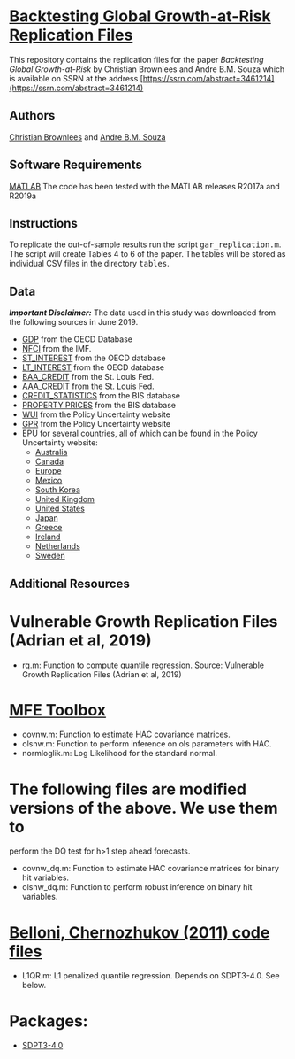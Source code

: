 
# [Backtesting Global Growth-at-Risk Replication Files](https://ssrn.com/abstract=3461214)

This repository contains the replication files for the paper <i>Backtesting Global Growth-at-Risk</i>
by Christian Brownlees and Andre B.M. Souza which is available on SSRN at the address
[https://ssrn.com/abstract=3461214](https://ssrn.com/abstract=3461214)

## Authors 
 [Christian Brownlees](http://www.econ.upf.edu/~cbrownlees/) and [Andre B.M. Souza](www.andrebmsouza.com)

## Software Requirements

[MATLAB](https://www.mathworks.com/) The code has been tested with the MATLAB releases R2017a and R2019a

## Instructions

To replicate the out-of-sample results run the script <tt>gar_replication.m</tt>.
The script will create Tables 4 to 6 of the paper. The tables will be stored as individual CSV files in the directory <tt>tables</tt>.

## Data

***Important Disclaimer:*** The data used in this study was downloaded from the following sources in June 2019.

 - [GDP](https://stats.oecd.org/sdmx-json/data/DP_LIVE/.QGDP.../OECD?contentType=csv&detail=code&separator=comma&csv-lang=en) from the OECD Database
 - [NFCI](https://www.imf.org/~/media/Files/Publications/GFSR/2017/October/chapter-3/csv-data/data-appendix.ashx?la=eni) from the IMF.
 - [ST_INTEREST](https://stats.oecd.org/sdmx-json/data/DP_LIVE/.STINT.../OECD?contentType=csv&detail=code&separator=comma&csv-lang=en) from the OECD database
 - [LT_INTEREST](https://stats.oecd.org/sdmx-json/data/DP_LIVE/.LTINT.../OECD?contentType=csv&detail=code&separator=comma&csv-lang=en) from the OECD database
 - [BAA_CREDIT](https://fred.stlouisfed.org/graph/fredgraph.csv?bgcolor=%23e1e9f0&chart_type=line&drp=0&fo=open%20sans&graph_bgcolor=%23ffffff&height=450&mode=fred&recession_bars=on&txtcolor=%23444444&ts=12&tts=12&width=1168&nt=0&thu=0&trc=0&show_legend=yes&show_axis_titles=yes&show_tooltip=yes&id=BAA10Y&scale=left&cosd=1986-01-02&coed=2019-10-15&line_color=%234572a7&link_values=false&line_style=solid&mark_type=none&mw=3&lw=2&ost=-99999&oet=99999&mma=0&fml=a&fq=Daily&fam=avg&fgst=lin&fgsnd=2009-06-01&line_index=1&transformation=lin&vintage_date=2019-10-17&revision_date=2019-10-17&nd=1986-01-02) from the St. Louis Fed.
 - [AAA_CREDIT](https://fred.stlouisfed.org/graph/fredgraph.csv?bgcolor=%23e1e9f0&chart_type=line&drp=0&fo=open%20sans&graph_bgcolor=%23ffffff&height=450&mode=fred&recession_bars=on&txtcolor=%23444444&ts=12&tts=12&width=1168&nt=0&thu=0&trc=0&show_legend=yes&show_axis_titles=yes&show_tooltip=yes&id=AAA10Y&scale=left&cosd=1983-01-03&coed=2019-10-15&line_color=%234572a7&link_values=false&line_style=solid&mark_type=none&mw=3&lw=2&ost=-99999&oet=99999&mma=0&fml=a&fq=Daily&fam=avg&fgst=lin&fgsnd=2009-06-01&line_index=1&transformation=lin&vintage_date=2019-10-17&revision_date=2019-10-17&nd=1983-01-03) from the St. Louis Fed.
 - [CREDIT_STATISTICS](https://www.bis.org/statistics/c_gaps/c_gaps.xlsx) from the BIS database
 - [PROPERTY PRICES](https://www.bis.org/statistics/pp/pp_detailed.xlsx)  from the BIS database
 - [WUI](https://www.policyuncertainty.com/media/WUI_Data.xlsx) from the Policy Uncertainty website
 - [GPR](https://www2.bc.edu/matteo-iacoviello/gpr_files/gpr_web_latest.xlsx) from the Policy Uncertainty website
 - EPU for several countries, all of which can be found in the Policy Uncertainty website: 
   * [Australia](https://www.policyuncertainty.com/media/Australia_Policy_Uncertainty_Data.xlsx)
   * [Canada](https://www.policyuncertainty.com/media/Canada_Policy_Uncertainty_Data.xlsx)
   * [Europe](https://www.policyuncertainty.com/media/Europe_Policy_Uncertainty_Data.xlsx)
   * [Mexico](https://www.policyuncertainty.com/media/Mexico_Policy_Uncertainty_Data.xlsx)
   * [South Korea](https://www.policyuncertainty.com/media/Korea_Policy_Uncertainty_Data.xlsx)
   * [United Kingdom](https://www.policyuncertainty.com/media/UK_Policy_Uncertainty_Data.xlsx)
   * [United States](https://www.policyuncertainty.com/media/US_Policy_Uncertainty_Data.xlsx)
   * [Japan](https://www.policyuncertainty.com/media/Japan_Policy_Uncertainty_Data.xlsx)
   * [Greece](https://www.policyuncertainty.com/media/HKKS_Greece_Policy_Uncertainty_Data.xlsx)
   * [Ireland](https://www.policyuncertainty.com/media/Ireland_Policy_Uncertainty_Data.xlsx)
   * [Netherlands](https://www.policyuncertainty.com/media/Netherlands_Policy_Uncertainty_Data.xlsx)
   * [Sweden](https://www.policyuncertainty.com/media/Sweden_Policy_Uncertainty_Data.xlsx)

## Additional Resources
 # Vulnerable Growth Replication Files (Adrian et al, 2019)
 - rq.m: Function to compute quantile regression. Source: Vulnerable Growth Replication Files (Adrian et al, 2019)

 # [MFE Toolbox](https://github.com/bashtage/mfe-toolbox)
 - covnw.m: Function to estimate HAC covariance matrices.
 - olsnw.m: Function to perform inference on ols parameters with HAC.
 - normloglik.m: Log Likelihood for the standard normal. 

 # The following files are modified versions of the above. We use them to 
 perform the DQ test for h>1 step ahead forecasts.
 - covnw_dq.m: Function to estimate HAC covariance matrices for binary hit variables.
 - olsnw_dq.m: Function to perform robust inference on binary hit variables.

 # [Belloni, Chernozhukov (2011) code files](https://faculty.fuqua.duke.edu/~abn5/belloni-software.html)
 - L1QR.m: L1 penalized quantile regression. Depends on SDPT3-4.0. See below.

 # Packages:
 - [SDPT3-4.0](https://github.com/sqlp/sdpt3): 
 

